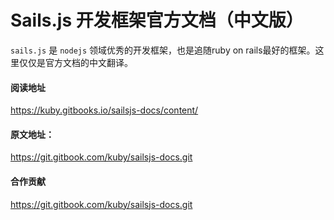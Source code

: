 Sails.js 开发框架官方文档（中文版）
=======

`sails.js` 是 `nodejs` 领域优秀的开发框架，也是追随ruby on rails最好的框架。这里仅仅是官方文档的中文翻译。

#### 阅读地址
  https://kuby.gitbooks.io/sailsjs-docs/content/
#### 原文地址：
  https://git.gitbook.com/kuby/sailsjs-docs.git
#### 合作贡献
  https://git.gitbook.com/kuby/sailsjs-docs.git